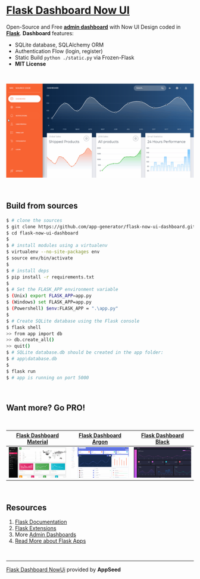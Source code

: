 # [Flask Dashboard Now UI](https://appseed.us/admin-dashboards/flask-dashboard-nowui-design)

Open-Source and Free **[admin dashboard](https://appseed.us/admin-dashboards)** with Now UI Design coded in **[Flask](https://palletsprojects.com/p/flask/)**. **Dashboard** features:
- SQLite database, SQLAlchemy ORM
- Authentication Flow (login, register)
- Static Build `python ./static.py` via Frozen-Flask
- **MIT License** 

<br />

![Flask Dashboard NowUI - Gif animated intro.](https://github.com/app-generator/flask-now-ui-dashboard/blob/master/screenshots/flask-now-ui-dashboard-intro.gif)

<br />

## Build from sources

```bash
$ # clone the sources
$ git clone https://github.com/app-generator/flask-now-ui-dashboard.git
$ cd flask-now-ui-dashboard
$
$ # install modules using a virtualenv
$ virtualenv --no-site-packages env
$ source env/bin/activate
$
$ # install deps
$ pip install -r requirements.txt
$
$ # Set the FLASK_APP environment variable
$ (Unix) export FLASK_APP=app.py
$ (Windows) set FLASK_APP=app.py
$ (Powershell) $env:FLASK_APP = ".\app.py"
$ 
$ # Create SQLite database using the Flask console
$ flask shell
>> from app import db
>> db.create_all()
>> quit()
$ # SQLite database.db should be created in the app folder:
$ # app\database.db
$
$ flask run
$ # app is running on port 5000
```

<br />

## Want more? Go PRO!

<br />

| [Flask Dashboard Material](https://appseed.us/admin-dashboards/flask-dashboard-material-pro) | [Flask Dashboard Argon](https://appseed.us/admin-dashboards/flask-dashboard-argon-pro) | [Flask Dashboard Black](https://appseed.us/admin-dashboards/flask-dashboard-black-pro) |
| --- | --- | --- |
| [![Flask Dashboard Material PRO](https://raw.githubusercontent.com/app-generator/static/master/products/flask-dashboard-material-pro-intro.gif)](https://appseed.us/admin-dashboards/flask-dashboard-material-pro)  | [![Flask Dashboard Argon PRO](https://raw.githubusercontent.com/app-generator/static/master/products/flask-dashboard-argon-pro-intro.gif)](https://appseed.us/admin-dashboards/flask-dashboard-argon-pro) | [![Flask Dashboard Black PRO](https://raw.githubusercontent.com/app-generator/static/master/products/flask-dashboard-black-pro-intro.gif)](https://appseed.us/admin-dashboards/flask-dashboard-black-pro)

<br />

## Resources

1. [Flask Documentation](http://flask.pocoo.org/docs/)
2. [Flask Extensions](http://flask.pocoo.org/extensions/)
3. More [Admin Dashboards](https://appseed.us/admin-dashboards)
4. [Read More about Flask Apps](https://blog.appseed.us/tag/flask)

<br />

---
[Flask Dashboard NowUi](https://appseed.us/admin-dashboards/flask-dashboard-nowui-design) provided by **AppSeed**
